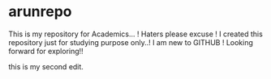 # arunrepo
This is my repository for Academics... ! Haters please excuse !
I created this repository just for studying purpose only..! 
I am new to GITHUB !
Looking forward for exploring!!

this is my second edit.
